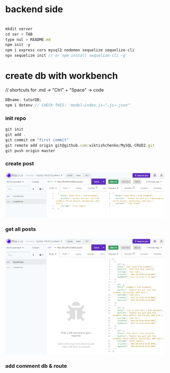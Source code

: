 # backend side

```javascript

mkdit server
cd ser + TAB
type nul > README.md
npm init -y
npm i express cors mysql2 nodemon sequelize sequelize-cli
npx sequelize init // or npm install sequelize-cli -g

```

# create db with workbench

// shortcuts for .md → "Ctrl" + "Space" → code

```javascript
DBname: tutorDB;
npm i dotenv // CHECK THIS: 'model→index.js→".js→.json"'
```

### init repo

```javascript
git init
git add .
git commit cm "first commit"
git remote add origin git@github.com:viktishchenko/MySQL-CRUD2.git
git push origin master

```

### create post

![create-post](readmeAssets/CreatePosts-postMethod.png)

### get all posts

![get all posts](readmeAssets/getAllPost-getMethod.png)

### add comment db & route

```javascript

```
